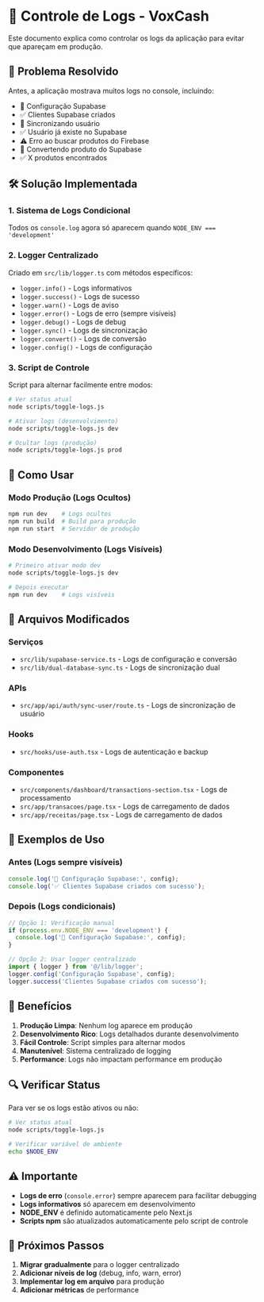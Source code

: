 # 🚫 Controle de Logs - VoxCash

Este documento explica como controlar os logs da aplicação para evitar que apareçam em produção.

## 🎯 Problema Resolvido

Antes, a aplicação mostrava muitos logs no console, incluindo:
- 🔧 Configuração Supabase
- ✅ Clientes Supabase criados
- 🔄 Sincronizando usuário
- ✅ Usuário já existe no Supabase
- ⚠️ Erro ao buscar produtos do Firebase
- 🔄 Convertendo produto do Supabase
- ✅ X produtos encontrados

## 🛠️ Solução Implementada

### 1. **Sistema de Logs Condicional**
Todos os `console.log` agora só aparecem quando `NODE_ENV === 'development'`

### 2. **Logger Centralizado**
Criado em `src/lib/logger.ts` com métodos específicos:
- `logger.info()` - Logs informativos
- `logger.success()` - Logs de sucesso
- `logger.warn()` - Logs de aviso
- `logger.error()` - Logs de erro (sempre visíveis)
- `logger.debug()` - Logs de debug
- `logger.sync()` - Logs de sincronização
- `logger.convert()` - Logs de conversão
- `logger.config()` - Logs de configuração

### 3. **Script de Controle**
Script para alternar facilmente entre modos:
```bash
# Ver status atual
node scripts/toggle-logs.js

# Ativar logs (desenvolvimento)
node scripts/toggle-logs.js dev

# Ocultar logs (produção)
node scripts/toggle-logs.js prod
```

## 🔧 Como Usar

### **Modo Produção (Logs Ocultos)**
```bash
npm run dev    # Logs ocultos
npm run build  # Build para produção
npm run start  # Servidor de produção
```

### **Modo Desenvolvimento (Logs Visíveis)**
```bash
# Primeiro ativar modo dev
node scripts/toggle-logs.js dev

# Depois executar
npm run dev    # Logs visíveis
```

## 📁 Arquivos Modificados

### **Serviços**
- `src/lib/supabase-service.ts` - Logs de configuração e conversão
- `src/lib/dual-database-sync.ts` - Logs de sincronização dual

### **APIs**
- `src/app/api/auth/sync-user/route.ts` - Logs de sincronização de usuário

### **Hooks**
- `src/hooks/use-auth.tsx` - Logs de autenticação e backup

### **Componentes**
- `src/components/dashboard/transactions-section.tsx` - Logs de processamento
- `src/app/transacoes/page.tsx` - Logs de carregamento de dados
- `src/app/receitas/page.tsx` - Logs de carregamento de dados

## 🎨 Exemplos de Uso

### **Antes (Logs sempre visíveis)**
```typescript
console.log('🔧 Configuração Supabase:', config);
console.log('✅ Clientes Supabase criados com sucesso');
```

### **Depois (Logs condicionais)**
```typescript
// Opção 1: Verificação manual
if (process.env.NODE_ENV === 'development') {
  console.log('🔧 Configuração Supabase:', config);
}

// Opção 2: Usar logger centralizado
import { logger } from '@/lib/logger';
logger.config('Configuração Supabase', config);
logger.success('Clientes Supabase criados com sucesso');
```

## 🚀 Benefícios

1. **Produção Limpa**: Nenhum log aparece em produção
2. **Desenvolvimento Rico**: Logs detalhados durante desenvolvimento
3. **Fácil Controle**: Script simples para alternar modos
4. **Manutenível**: Sistema centralizado de logging
5. **Performance**: Logs não impactam performance em produção

## 🔍 Verificar Status

Para ver se os logs estão ativos ou não:

```bash
# Ver status atual
node scripts/toggle-logs.js

# Verificar variável de ambiente
echo $NODE_ENV
```

## ⚠️ Importante

- **Logs de erro** (`console.error`) sempre aparecem para facilitar debugging
- **Logs informativos** só aparecem em desenvolvimento
- **NODE_ENV** é definido automaticamente pelo Next.js
- **Scripts npm** são atualizados automaticamente pelo script de controle

## 🎯 Próximos Passos

1. **Migrar gradualmente** para o logger centralizado
2. **Adicionar níveis de log** (debug, info, warn, error)
3. **Implementar log em arquivo** para produção
4. **Adicionar métricas** de performance